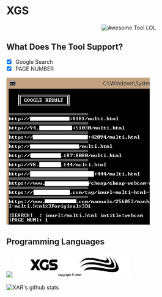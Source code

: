 # XGS
<img src = 'https://github.com/XZRFMA/XGS/blob/main/IMG/XGSBOX.png' width=255 alt = 'Awesome Tool LOL' align='right'/><br>
## What Does The Tool Support?
- [X] Google Search
- [X] PAGE NUMBER

![image](IMG/example.png)

## Programming Languages
<img src = 'https://github.com/MarikIshtar007/MarikIshtar007/blob/master/images/python2.png' height='30'/>
<img src="IMG/XGSBAR.png" width=60% align='cemter'>

![XAR's github stats](https://github-readme-stats.vercel.app/api?username=XAMFRA&show_icons=true&hide=[%22issues%22])
